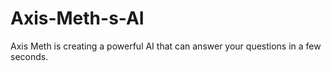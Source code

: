 # Axis-Meth-s-AI
Axis Meth is creating a powerful AI that can answer your questions in a few seconds.

